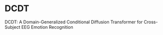 # DCDT
DCDT: A Domain-Generalized Conditional Diffusion Transformer for Cross-Subject EEG Emotion Recognition
